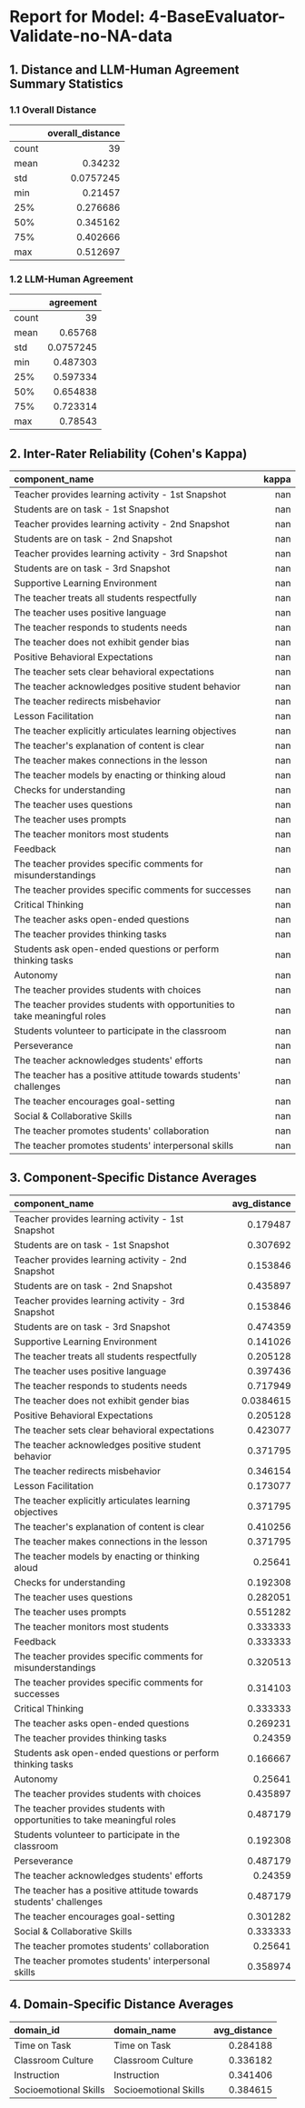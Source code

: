 # Report for Model: **4-BaseEvaluator-Validate-no-NA-data**

## 1. Distance and LLM-Human Agreement Summary Statistics

### 1.1 Overall Distance

|       |   overall_distance |
|:------|-------------------:|
| count |         39         |
| mean  |          0.34232   |
| std   |          0.0757245 |
| min   |          0.21457   |
| 25%   |          0.276686  |
| 50%   |          0.345162  |
| 75%   |          0.402666  |
| max   |          0.512697  |

### 1.2 LLM-Human Agreement

|       |   agreement |
|:------|------------:|
| count |  39         |
| mean  |   0.65768   |
| std   |   0.0757245 |
| min   |   0.487303  |
| 25%   |   0.597334  |
| 50%   |   0.654838  |
| 75%   |   0.723314  |
| max   |   0.78543   |

## 2. Inter-Rater Reliability (Cohen's Kappa)

| component_name                                                            |   kappa |
|:--------------------------------------------------------------------------|--------:|
| Teacher provides learning activity - 1st Snapshot                         |     nan |
| Students are on task - 1st Snapshot                                       |     nan |
| Teacher provides learning activity - 2nd Snapshot                         |     nan |
| Students are on task - 2nd Snapshot                                       |     nan |
| Teacher provides learning activity - 3rd Snapshot                         |     nan |
| Students are on task - 3rd Snapshot                                       |     nan |
| Supportive Learning Environment                                           |     nan |
| The teacher treats all students respectfully                              |     nan |
| The teacher uses positive language                                        |     nan |
| The teacher responds to students needs                                    |     nan |
| The teacher does not exhibit gender bias                                  |     nan |
| Positive Behavioral Expectations                                          |     nan |
| The teacher sets clear behavioral expectations                            |     nan |
| The teacher acknowledges positive student behavior                        |     nan |
| The teacher redirects misbehavior                                         |     nan |
| Lesson Facilitation                                                       |     nan |
| The teacher explicitly articulates learning objectives                    |     nan |
| The teacher's explanation of content is clear                             |     nan |
| The teacher makes connections in the lesson                               |     nan |
| The teacher models by enacting or thinking aloud                          |     nan |
| Checks for understanding                                                  |     nan |
| The teacher uses questions                                                |     nan |
| The teacher uses prompts                                                  |     nan |
| The teacher monitors most students                                        |     nan |
| Feedback                                                                  |     nan |
| The teacher provides specific comments for misunderstandings              |     nan |
| The teacher provides specific comments for successes                      |     nan |
| Critical Thinking                                                         |     nan |
| The teacher asks open-ended questions                                     |     nan |
| The teacher provides thinking tasks                                       |     nan |
| Students ask open-ended questions or perform thinking tasks               |     nan |
| Autonomy                                                                  |     nan |
| The teacher provides students with choices                                |     nan |
| The teacher provides students with opportunities to take meaningful roles |     nan |
| Students volunteer to participate in the classroom                        |     nan |
| Perseverance                                                              |     nan |
| The teacher acknowledges students' efforts                                |     nan |
| The teacher has a positive attitude towards students' challenges          |     nan |
| The teacher encourages goal-setting                                       |     nan |
| Social & Collaborative Skills                                             |     nan |
| The teacher promotes students' collaboration                              |     nan |
| The teacher promotes students' interpersonal skills                       |     nan |

## 3. Component-Specific Distance Averages

| component_name                                                            |   avg_distance |
|:--------------------------------------------------------------------------|---------------:|
| Teacher provides learning activity - 1st Snapshot                         |      0.179487  |
| Students are on task - 1st Snapshot                                       |      0.307692  |
| Teacher provides learning activity - 2nd Snapshot                         |      0.153846  |
| Students are on task - 2nd Snapshot                                       |      0.435897  |
| Teacher provides learning activity - 3rd Snapshot                         |      0.153846  |
| Students are on task - 3rd Snapshot                                       |      0.474359  |
| Supportive Learning Environment                                           |      0.141026  |
| The teacher treats all students respectfully                              |      0.205128  |
| The teacher uses positive language                                        |      0.397436  |
| The teacher responds to students needs                                    |      0.717949  |
| The teacher does not exhibit gender bias                                  |      0.0384615 |
| Positive Behavioral Expectations                                          |      0.205128  |
| The teacher sets clear behavioral expectations                            |      0.423077  |
| The teacher acknowledges positive student behavior                        |      0.371795  |
| The teacher redirects misbehavior                                         |      0.346154  |
| Lesson Facilitation                                                       |      0.173077  |
| The teacher explicitly articulates learning objectives                    |      0.371795  |
| The teacher's explanation of content is clear                             |      0.410256  |
| The teacher makes connections in the lesson                               |      0.371795  |
| The teacher models by enacting or thinking aloud                          |      0.25641   |
| Checks for understanding                                                  |      0.192308  |
| The teacher uses questions                                                |      0.282051  |
| The teacher uses prompts                                                  |      0.551282  |
| The teacher monitors most students                                        |      0.333333  |
| Feedback                                                                  |      0.333333  |
| The teacher provides specific comments for misunderstandings              |      0.320513  |
| The teacher provides specific comments for successes                      |      0.314103  |
| Critical Thinking                                                         |      0.333333  |
| The teacher asks open-ended questions                                     |      0.269231  |
| The teacher provides thinking tasks                                       |      0.24359   |
| Students ask open-ended questions or perform thinking tasks               |      0.166667  |
| Autonomy                                                                  |      0.25641   |
| The teacher provides students with choices                                |      0.435897  |
| The teacher provides students with opportunities to take meaningful roles |      0.487179  |
| Students volunteer to participate in the classroom                        |      0.192308  |
| Perseverance                                                              |      0.487179  |
| The teacher acknowledges students' efforts                                |      0.24359   |
| The teacher has a positive attitude towards students' challenges          |      0.487179  |
| The teacher encourages goal-setting                                       |      0.301282  |
| Social & Collaborative Skills                                             |      0.333333  |
| The teacher promotes students' collaboration                              |      0.25641   |
| The teacher promotes students' interpersonal skills                       |      0.358974  |

## 4. Domain-Specific Distance Averages

| domain_id             | domain_name           |   avg_distance |
|:----------------------|:----------------------|---------------:|
| Time on Task          | Time on Task          |       0.284188 |
| Classroom Culture     | Classroom Culture     |       0.336182 |
| Instruction           | Instruction           |       0.341406 |
| Socioemotional Skills | Socioemotional Skills |       0.384615 |
